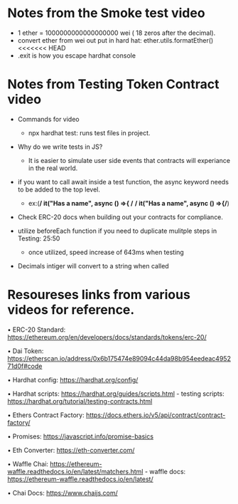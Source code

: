 # Notes from the Smoke test video 
- 1 ether = 1000000000000000000 wei ( 18 zeros after the decimal).
- convert ether from wei out put in hard hat: ether.utils.formatEther()
<<<<<<< HEAD
- .exit is how you escape hardhat console 


# Notes from Testing Token Contract video
- Commands for video 
    - npx hardhat test: runs test files in project.

- Why do we write tests in JS?
    - It is easier to simulate user side events that contracts will experiance in the real world.
- if you want to call await inside a test function, the async keyword needs to be added to the top level.
    - ex:(**/ it("Has a name", async () =>{ /** **/ it("Has a name", async () =>{/**)
- Check ERC-20 docs when building out your contracts for compliance. 
- utilize beforeEach function if you need to duplicate mulitple steps in Testing: 25:50
    - once utilized, speed increase of 643ms when testing
- Decimals intiger will convert to a string when called

# Resoureses links from various videos for reference. 
• ERC-20 Standard: https://ethereum.org/en/developers/docs/standards/tokens/erc-20/

• Dai Token: https://etherscan.io/address/0x6b175474e89094c44da98b954eedeac495271d0f#code

• Hardhat config: https://hardhat.org/config/

• Hardhat scripts: https://hardhat.org/guides/scripts.html
    - testing scripts: https://hardhat.org/tutorial/testing-contracts.html

• Ethers Contract Factory: https://docs.ethers.io/v5/api/contract/contract-factory/

• Promises: https://javascript.info/promise-basics

• Eth Converter: https://eth-converter.com/

• Waffle Chai: https://ethereum-waffle.readthedocs.io/en/latest/matchers.html
    - waffle docs: https://ethereum-waffle.readthedocs.io/en/latest/

• Chai Docs: https://www.chaijs.com/
